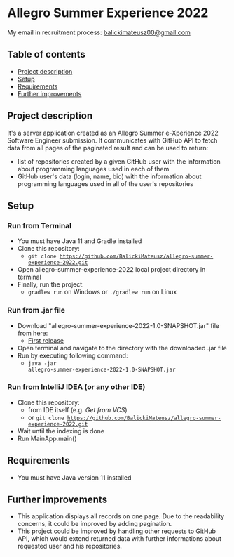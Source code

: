 # Allegro Summer Experience 2022
My email in recruitment process: balickimateusz00@gmail.com
## Table of contents
* [Project description](#Project-description)
* [Setup](#Setup)
* [Requirements](#Requirements)
* [Further improvements](#Further-improvements)
## Project description
It's a server application created as an Allegro Summer e-Xperience 2022 Software
Engineer submission. It communicates with GitHub API to fetch data from all pages of the paginated result and can be used to return:
* list of repositories created by a given GitHub user with the information about
programming languages used in each of them
* GitHub user's data (login, name, bio) with the information about programming
languages used in all of the user's repositories
## Setup
### Run from Terminal
* You must have Java 11 and Gradle installed
* Clone this repository:
  * <code>git clone https://github.com/BalickiMateusz/allegro-summer-experience-2022.git</code>
* Open allegro-summer-experience-2022 local project directory in terminal
* Finally, run the project: 
  * <code>gradlew run</code> on Windows or
<code>./gradlew run</code> on Linux
### Run from .jar file
* Download "allegro-summer-experience-2022-1.0-SNAPSHOT.jar" file from here:
  * [First release](https://github.com/BalickiMateusz/allegro-summer-experience-2022/releases/tag/allegro-summer-experience-2022)
* Open terminal and navigate to the directory with the downloaded .jar file
* Run by executing following command:
  * <code>java -jar allegro-summer-experience-2022-1.0-SNAPSHOT.jar</code>
### Run from IntelliJ IDEA (or any other IDE)
* Clone this repository:
  * from IDE itself (e.g. *Get from VCS*)
  * or <code>git clone https://github.com/BalickiMateusz/allegro-summer-experience-2022.git</code>
* Wait until the indexing is done
* Run MainApp.main() 
## Requirements
* You must have Java version 11 installed
## Further improvements
* This application displays all records on one page. Due to the readability concerns, it could be improved by adding pagination.
* This project could be improved by handling other requests to
GitHub API, which would extend returned data with further informations about requested user and
his repositories.
